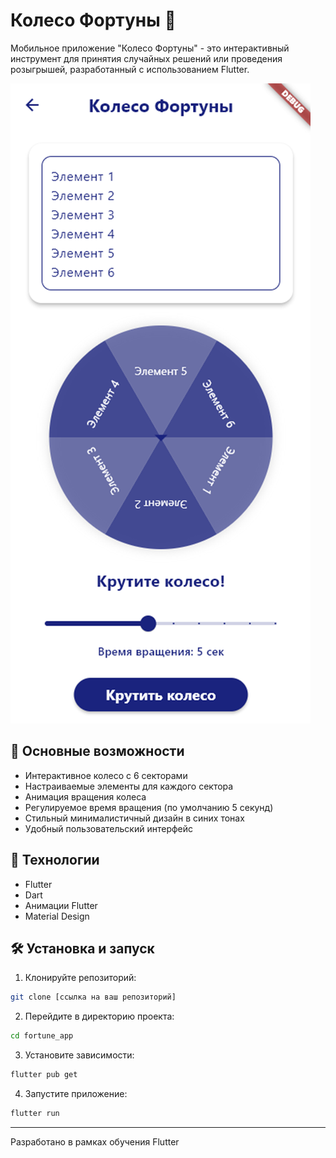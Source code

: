 # Колесо Фортуны 🎡

Мобильное приложение "Колесо Фортуны" - это интерактивный инструмент для принятия случайных решений или проведения розыгрышей, разработанный с использованием Flutter.

![Колесо Фортуны](image.png)

## 🎯 Основные возможности

- Интерактивное колесо с 6 секторами
- Настраиваемые элементы для каждого сектора
- Анимация вращения колеса
- Регулируемое время вращения (по умолчанию 5 секунд)
- Стильный минималистичный дизайн в синих тонах
- Удобный пользовательский интерфейс

## 🚀 Технологии

- Flutter
- Dart
- Анимации Flutter
- Material Design

## 🛠 Установка и запуск

1. Клонируйте репозиторий:
```bash
git clone [ссылка на ваш репозиторий]
```

2. Перейдите в директорию проекта:
```bash
cd fortune_app
```

3. Установите зависимости:
```bash
flutter pub get
```

4. Запустите приложение:
```bash
flutter run
```

---

Разработано в рамках обучения Flutter
